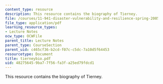 ```yaml
---
content_type: resource
description: This resource contains the biography of Tierney.
file: /courses/11-941-disaster-vulnerability-and-resilience-spring-2005/482756459ba77f56fa3fa25ed79fdcd1_tierneybio.pdf
file_type: application/pdf
learning_resource_types:
- Lecture Notes
ocw_type: OCWFile
parent_title: Lecture Notes
parent_type: CourseSection
parent_uid: c465cf36-b2cd-f07c-c5dc-7a10d5f64453
resourcetype: Document
title: tierneybio.pdf
uid: 48275645-9ba7-7f56-fa3f-a25ed79fdcd1
---
```

This resource contains the biography of Tierney.

